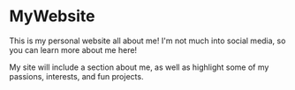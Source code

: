 # MyWebsite
This is my personal website all about me! I'm not much into social media, so you can learn more about me here!

My site will include a section about me, as well as highlight some of my passions, interests, and fun projects.
